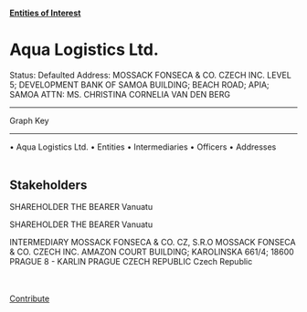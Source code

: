 #### [Entities of Interest](/list.html)
<link rel="stylesheet" type="text/css" href="../../assets/style.css">

<style>
body{background-image:url("http://eoi-graphs.s3-website-eu-west-1.amazonaws.com/Aqua_Logistics_Ltd..png");background-repeat: no-repeat;background-size: contain;}
.markdown>p>span{background-color: white;}
</style>

# Aqua Logistics Ltd.
<span>Status: Defaulted
Address: MOSSACK FONSECA & CO. CZECH INC. LEVEL 5; DEVELOPMENT BANK OF SAMOA BUILDING; BEACH ROAD; APIA; SAMOA  ATTN: MS. CHRISTINA CORNELIA VAN DEN BERG
</span>

---



<div class="legend">
Graph Key
<hr>
<span class="focus">• Aqua Logistics Ltd.</span>
<span class="entity">• Entities</span>
<span class="intermediary">• Intermediaries</span>
<span class="officer">• Officers</span>
<span class="address">• Addresses</span>
</div><br>


## Stakeholders
<span>SHAREHOLDER
THE BEARER
Vanuatu
</span>

<span>SHAREHOLDER
THE BEARER
Vanuatu
</span>

<span>INTERMEDIARY
MOSSACK FONSECA & CO. CZ, S.R.O
MOSSACK FONSECA & CO. CZECH INC. AMAZON COURT BUILDING; KAROLINSKA 661/4; 18600 PRAGUE 8 - KARLIN PRAGUE CZECH REPUBLIC
Czech Republic
</span>


<br><br><a class="contribute_button" href="Readme.md">Contribute</a>